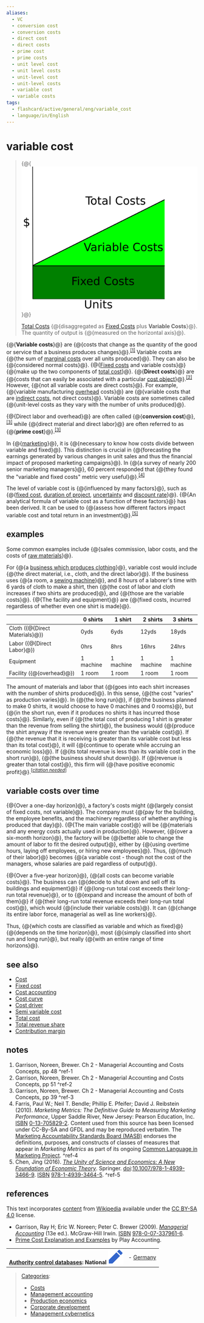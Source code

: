 ```yaml
---
aliases:
  - VC
  - conversion cost
  - conversion costs
  - direct cost
  - direct costs
  - prime cost
  - prime costs
  - unit level cost
  - unit level costs
  - unit-level cost
  - unit-level costs
  - variable cost
  - variable costs
tags:
  - flashcard/active/general/eng/variable_cost
  - language/in/English
---
```


# variable cost

> {@{![[Total Costs](total%20costs.md) disaggregated as [Fixed Costs](Fixed%20Costs.md) plus __Variable Costs__](../../archives/Wikimedia%20Commons/CVP-TC-FC-VC.svg)}@}
>
> [Total Costs](total%20costs.md) {@{disaggregated as [Fixed Costs](fixed%20costs.md) plus __Variable Costs__}@}. The quantity of output is {@{measured on the horizontal axis}@}.

{@{__Variable costs__}@} are {@{costs that change as the quantity of the good or service that a business produces changes}@}.<sup>[\[1\]](#^ref-1)</sup> Variable costs are {@{the sum of [marginal costs](marginal%20cost.md) over all units produced}@}. They can also be {@{considered normal costs}@}. {@{[Fixed costs](fixed%20cost.md) and variable costs}@} {@{make up the two components of [total cost](total%20cost.md)}@}. {@{__Direct costs__}@} are {@{costs that can easily be associated with a particular [cost object](cost%20object.md)}@}.<sup>[\[2\]](#^ref-2)</sup> However, {@{not all variable costs are direct costs}@}. For example, {@{variable manufacturing [overhead](overhead%20(business).md) costs}@} are {@{variable costs that are [indirect costs](indirect%20costs.md), not direct costs}@}. Variable costs are sometimes called {@{unit-level costs as they vary with the number of units produced}@}.

{@{Direct labor and overhead}@} are often called {@{__conversion cost__}@},<sup>[\[3\]](#^ref-3)</sup> while {@{direct material and direct labor}@} are often referred to as {@{__prime cost__}@}.<sup>[\[3\]](#^ref-3)</sup>

In {@{[marketing](marketing.md)}@}, it is {@{necessary to know how costs divide between variable and fixed}@}. This distinction is crucial in {@{forecasting the earnings generated by various changes in unit sales and thus the financial impact of proposed marketing campaigns}@}. In {@{a survey of nearly 200 senior marketing managers}@}, 60 percent responded that {@{they found the "variable and fixed costs" metric very useful}@}.<sup>[\[4\]](#^ref-4)</sup>

The level of variable cost is {@{influenced by many factors}@}, such as {@{[fixed cost](fixed%20cost.md), [duration of project](duration%20(project%20management).md), [uncertainty](uncertainty.md) and [discount rate](interest%20rate.md)}@}. {@{An analytical formula of variable cost as a function of these factors}@} has been derived. It can be used to {@{assess how different factors impact variable cost and total return in an investment}@}.<sup>[\[5\]](#^ref-5)</sup>

## examples

Some common examples include {@{sales commission, labor costs, and the costs of [raw materials](raw%20material.md)}@}.

For {@{a [business which produces clothing](clothing%20industry.md)}@}, variable cost would include {@{the direct material, i.e., cloth, and the direct labor}@}. If the business uses {@{a room, a [sewing machine](sewing%20machine.md)}@}, and 8 hours of a laborer's time with 6 yards of cloth to make a shirt, then {@{the cost of labor and cloth increases if two shirts are produced}@}, and {@{those are the variable costs}@}. {@{The facility and equipment}@} are {@{fixed costs, incurred regardless of whether even one shirt is made}@}.

|                                  | 0 shirts  | 1 shirt   | 2 shirts  | 3 shirts  |
| -------------------------------- | --------- | --------- | --------- | --------- |
| Cloth \({@{Direct Materials}@}\) | 0yds      | 6yds      | 12yds     | 18yds     |
| Labor \({@{Direct Labor}@}\)     | 0hrs      | 8hrs      | 16hrs     | 24hrs     |
| Equipment                        | 1 machine | 1 machine | 1 machine | 1 machine |
| Facility \({@{overhead}@}\)      | 1 room    | 1 room    | 1 room    | 1 room    |

The amount of materials and labor that {@{goes into each shirt increases with the number of shirts produced}@}. In this sense, {@{the cost "varies" as production varies}@}. In {@{the long run}@}, if {@{the business planned to make 0 shirts, it would choose to have 0 machines and 0 rooms}@}, but {@{in the short run, even if it produces no shirts it has incurred those costs}@}. Similarly, even if {@{the total cost of producing 1 shirt is greater than the revenue from selling the shirt}@}, the business would {@{produce the shirt anyway if the revenue were greater than the variable cost}@}. If {@{the revenue that it is receiving is greater than its variable cost but less than its total cost}@}, it will {@{continue to operate while accruing an economic loss}@}. If {@{its total revenue is less than its variable cost in the short run}@}, {@{the business should shut down}@}. If {@{revenue is greater than total cost}@}, this firm will {@{have positive economic profit}@}.<sup>\[_[citation needed](https://en.wikipedia.org/wiki/Wikipedia:Citation%20needed)_\]</sup>

## variable costs over time

<!-- | ![](../../archives/Wikimedia%20Commons/Question%20book-new.svg) | This section __does not [cite](https://en.wikipedia.org/wiki/Wikipedia:Citing%20sources) any [sources](https://en.wikipedia.org/wiki/Wikipedia:Verifiability)__. Please help [improve this section](https://en.wikipedia.org/wiki/Special:EditPage/Variable%20cost) by [adding citations to reliable sources](https://en.wikipedia.org/wiki/Help:Referencing%20for%20beginners). Unsourced material may be challenged and [removed](https://en.wikipedia.org/wiki/Wikipedia:Verifiability#Burden%20of%20evidence)._Find sources:_ ["Variable cost"](https://www.google.com/search?as_eq=wikipedia&q=%22Variable+cost%22) – [news](https://www.google.com/search?tbm=nws&q=%22Variable+cost%22+-wikipedia&tbs=ar:1) __·__ [newspapers](https://www.google.com/search?&q=%22Variable+cost%22&tbs=bkt:s&tbm=bks) __·__ [books](https://www.google.com/search?tbs=bks:1&q=%22Variable+cost%22+-wikipedia) __·__ [scholar](https://scholar.google.com/scholar?q=%22Variable+cost%22) __·__ [JSTOR](https://www.jstor.org/action/doBasicSearch?Query=%22Variable+cost%22&acc=on&wc=on) _\(November 2023\)__ \([Learn how and when to remove this message](https://en.wikipedia.org/wiki/Help:Maintenance%20template%20removal)\)_ | -->

{@{Over a one-day horizon}@}, a factory's costs might {@{largely consist of fixed costs, not variable}@}. The company must {@{pay for the building, the employee benefits, and the machinery regardless of whether anything is produced that day}@}. {@{The main variable cost}@} will be {@{materials and any energy costs actually used in production}@}. However, {@{over a six-month horizon}@}, the factory will be {@{better able to change the amount of labor to fit the desired output}@}, either by {@{using overtime hours, laying off employees, or hiring new employees}@}. Thus, {@{much of their labor}@} becomes {@{a variable cost - though not the cost of the managers, whose salaries are paid regardless of output}@}.

{@{Over a five-year horizon}@}, {@{all costs can become variable costs}@}. The business can {@{decide to shut down and sell off its buildings and equipment}@} if {@{long-run total cost exceeds their long-run total revenue}@}, or to {@{expand and increase the amount of both of them}@} if {@{their long-run total revenue exceeds their long-run total cost}@}, which would {@{include their variable costs}@}. It can {@{change its entire labor force, managerial as well as line workers}@}.

Thus, {@{which costs are classified as variable and which as fixed}@} {@{depends on the time horizon}@}, most {@{simply classified into short run and long run}@}, but really {@{with an entire range of time horizons}@}.

## see also

- [Cost](cost.md)
- [Fixed cost](fixed%20cost.md)
- [Cost accounting](cost%20accounting.md)
- [Cost curve](cost%20curve.md)
- [Cost driver](cost%20driver.md)
- [Semi variable cost](semi%20variable%20cost.md)
- [Total cost](total%20cost.md)
- [Total revenue share](total%20revenue%20share.md)
- [Contribution margin](contribution%20margin.md)

## notes

1. Garrison, Noreen, Brewer. Ch 2 - Managerial Accounting and Costs Concepts, pp 48 <a id="^ref-1"></a>^ref-1
2. Garrison, Noreen, Brewer. Ch 2 - Managerial Accounting and Costs Concepts, pp 51 <a id="^ref-2"></a>^ref-2
3. Garrison, Noreen, Brewer. Ch 2 - Managerial Accounting and Costs Concepts, pp 39 <a id="^ref-3"></a>^ref-3
4. Farris, Paul W.; Neil T. Bendle; Phillip E. Pfeifer; David J. Reibstein \(2010\). _Marketing Metrics: The Definitive Guide to Measuring Marketing Performance_, Upper Saddle River, New Jersey: Pearson Education, Inc. [ISBN](ISBN%20(identifier).md) [0-13-705829-2](https://en.wikipedia.org/wiki/Special:BookSources/0-13-705829-2). Content used from this source has been licensed under CC-By-SA and GFDL and may be reproduced verbatim. The [Marketing Accountability Standards Board \(MASB\)](Marketing%20Accountability%20Standards%20Board%20(MASB).md) endorses the definitions, purposes, and constructs of classes of measures that appear in _Marketing Metrics_ as part of its ongoing [Common Language in Marketing Project](http://www.commonlanguage.wikispaces.net/). <a id="^ref-4"></a>^ref-4
5. <a id="CITEREFChen2016"></a> Chen, Jing \(2016\). [_The Unity of Science and Economics: A New Foundation of Economic Theory_](https://www.springer.com/us/book/9781493934645). Springer. [doi](doi%20(identifier).md):[10.1007/978-1-4939-3466-9](https://doi.org/10.1007%2F978-1-4939-3466-9). [ISBN](ISBN%20(identifier).md) [978-1-4939-3464-5](https://en.wikipedia.org/wiki/Special:BookSources/978-1-4939-3464-5). <a id="^ref-5"></a>^ref-5

## references

This text incorporates [content](https://en.wikipedia.org/wiki/variable_cost) from [Wikipedia](Wikipedia.md) available under the [CC BY-SA 4.0](https://creativecommons.org/licenses/by-sa/4.0/) license.

- <a id="CITEREFGarrisonEric W. NoreenPeter C. Brewer2009"></a> Garrison, Ray H; Eric W. Noreen; Peter C. Brewer \(2009\). [_Managerial Accounting_](http://www.mhhe.com/garrison13e) \(13e ed.\). McGraw-Hill Irwin. [ISBN](ISBN%20(identifier).md) [978-0-07-337961-6](https://en.wikipedia.org/wiki/Special:BookSources/978-0-07-337961-6).
- [Prime Cost Explanation and Examples](https://www.playaccounting.com/explanation/exp-ma/prime-cost/) by Play Accounting.

|                                                                                                                                                                                                                                                  |                                              |
| ------------------------------------------------------------------------------------------------------------------------------------------------------------------------------------------------------------------------------------------------:| -------------------------------------------- |
| __[Authority control databases](https://en.wikipedia.org/wiki/Help:Authority%20control): National [![edit](../../archives/Wikimedia%20Commons/OOjs%20UI%20icon%20edit-ltr-progressive.svg)](https://www.wikidata.org/wiki/Q174915#identifiers)__ | - [Germany](https://d-nb.info/gnd/4187411-0) |

> [Categories](https://en.wikipedia.org/wiki/Help:Category):
>
> - [Costs](https://en.wikipedia.org/wiki/Category:Costs)
> - [Management accounting](https://en.wikipedia.org/wiki/Category:Management%20accounting)
> - [Production economics](https://en.wikipedia.org/wiki/Category:Production%20economics)
> - [Corporate development](https://en.wikipedia.org/wiki/Category:Corporate%20development)
> - [Management cybernetics](https://en.wikipedia.org/wiki/Category:Management%20cybernetics)
